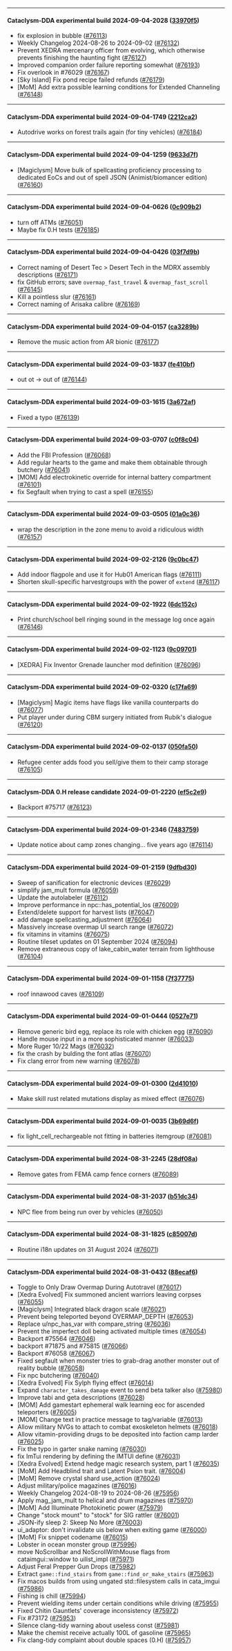 
---

#### Cataclysm-DDA experimental build 2024-09-04-2028 ([33970f5](https://github.com/CleverRaven/Cataclysm-DDA/releases/tag/cdda-experimental-2024-09-04-2028))

* fix explosion in bubble ([#76113](https://github.com/CleverRaven/Cataclysm-DDA/pull/76113))
* Weekly Changelog 2024-08-26 to 2024-09-02 ([#76132](https://github.com/CleverRaven/Cataclysm-DDA/pull/76132))
* Prevent XEDRA mercenary officer from evolving, which otherwise prevents finishing the haunting fight ([#76127](https://github.com/CleverRaven/Cataclysm-DDA/pull/76127))
* Improved companion order failure reporting somewhat ([#76193](https://github.com/CleverRaven/Cataclysm-DDA/pull/76193))
* Fix overlook in #76029 ([#76167](https://github.com/CleverRaven/Cataclysm-DDA/pull/76167))
* [Sky Island] Fix pond recipe failed refunds ([#76179](https://github.com/CleverRaven/Cataclysm-DDA/pull/76179))
* [MoM] Add extra possible learning conditions for Extended Channeling ([#76148](https://github.com/CleverRaven/Cataclysm-DDA/pull/76148))

---

#### Cataclysm-DDA experimental build 2024-09-04-1749 ([2212ca2](https://github.com/CleverRaven/Cataclysm-DDA/releases/tag/cdda-experimental-2024-09-04-1749))

* Autodrive works on forest trails again (for tiny vehicles) ([#76184](https://github.com/CleverRaven/Cataclysm-DDA/pull/76184))

---

#### Cataclysm-DDA experimental build 2024-09-04-1259 ([9633d7f](https://github.com/CleverRaven/Cataclysm-DDA/releases/tag/cdda-experimental-2024-09-04-1259))

* [Magiclysm] Move bulk of spellcasting proficiency processing to dedicated EoCs and out of spell JSON (Animist/biomancer edition) ([#76160](https://github.com/CleverRaven/Cataclysm-DDA/pull/76160))

---

#### Cataclysm-DDA experimental build 2024-09-04-0626 ([0c909b2](https://github.com/CleverRaven/Cataclysm-DDA/releases/tag/cdda-experimental-2024-09-04-0626))

* turn off ATMs ([#76051](https://github.com/CleverRaven/Cataclysm-DDA/pull/76051))
* Maybe fix 0.H tests ([#76185](https://github.com/CleverRaven/Cataclysm-DDA/pull/76185))

---

#### Cataclysm-DDA experimental build 2024-09-04-0426 ([03f7d9b](https://github.com/CleverRaven/Cataclysm-DDA/releases/tag/cdda-experimental-2024-09-04-0426))

* Correct naming of Desert Tec > Desert Tech in the MDRX assembly descriptions ([#76171](https://github.com/CleverRaven/Cataclysm-DDA/pull/76171))
* fix GitHub errors; save `overmap_fast_travel` & `overmap_fast_scroll` ([#76145](https://github.com/CleverRaven/Cataclysm-DDA/pull/76145))
* Kill a pointless slur ([#76161](https://github.com/CleverRaven/Cataclysm-DDA/pull/76161))
* Correct naming of Arisaka calibre ([#76169](https://github.com/CleverRaven/Cataclysm-DDA/pull/76169))

---

#### Cataclysm-DDA experimental build 2024-09-04-0157 ([ca3289b](https://github.com/CleverRaven/Cataclysm-DDA/releases/tag/cdda-experimental-2024-09-04-0157))

* Remove the music action from AR bionic ([#76177](https://github.com/CleverRaven/Cataclysm-DDA/pull/76177))

---

#### Cataclysm-DDA experimental build 2024-09-03-1837 ([fe410bf](https://github.com/CleverRaven/Cataclysm-DDA/releases/tag/cdda-experimental-2024-09-03-1837))

* out ot -> out of ([#76144](https://github.com/CleverRaven/Cataclysm-DDA/pull/76144))

---

#### Cataclysm-DDA experimental build 2024-09-03-1615 ([3a672af](https://github.com/CleverRaven/Cataclysm-DDA/releases/tag/cdda-experimental-2024-09-03-1615))

* Fixed a typo ([#76139](https://github.com/CleverRaven/Cataclysm-DDA/pull/76139))

---

#### Cataclysm-DDA experimental build 2024-09-03-0707 ([c0f8c04](https://github.com/CleverRaven/Cataclysm-DDA/releases/tag/cdda-experimental-2024-09-03-0707))

* Add the FBI Profession ([#76068](https://github.com/CleverRaven/Cataclysm-DDA/pull/76068))
* Add regular hearts to the game and make them obtainable through butchery ([#76041](https://github.com/CleverRaven/Cataclysm-DDA/pull/76041))
* [MOM] Add electrokinetic override for internal battery compartment ([#76101](https://github.com/CleverRaven/Cataclysm-DDA/pull/76101))
* fix Segfault when trying to cast a spell ([#76155](https://github.com/CleverRaven/Cataclysm-DDA/pull/76155))

---

#### Cataclysm-DDA experimental build 2024-09-03-0505 ([01a0c36](https://github.com/CleverRaven/Cataclysm-DDA/releases/tag/cdda-experimental-2024-09-03-0505))

* wrap the description in the zone menu to avoid a ridiculous width ([#76157](https://github.com/CleverRaven/Cataclysm-DDA/pull/76157))

---

#### Cataclysm-DDA experimental build 2024-09-02-2126 ([9c0bc47](https://github.com/CleverRaven/Cataclysm-DDA/releases/tag/cdda-experimental-2024-09-02-2126))

* Add indoor flagpole and use it for Hub01 American flags ([#76111](https://github.com/CleverRaven/Cataclysm-DDA/pull/76111))
* Shorten skull-specific harvestgroups with the power of ``extend`` ([#76117](https://github.com/CleverRaven/Cataclysm-DDA/pull/76117))

---

#### Cataclysm-DDA experimental build 2024-09-02-1922 ([6dc152c](https://github.com/CleverRaven/Cataclysm-DDA/releases/tag/cdda-experimental-2024-09-02-1922))

* Print church/school bell ringing sound in the message log once again ([#76146](https://github.com/CleverRaven/Cataclysm-DDA/pull/76146))

---

#### Cataclysm-DDA experimental build 2024-09-02-1123 ([9c09701](https://github.com/CleverRaven/Cataclysm-DDA/releases/tag/cdda-experimental-2024-09-02-1123))

* [XEDRA] Fix Inventor Grenade launcher mod definition ([#76096](https://github.com/CleverRaven/Cataclysm-DDA/pull/76096))

---

#### Cataclysm-DDA experimental build 2024-09-02-0320 ([c17fa69](https://github.com/CleverRaven/Cataclysm-DDA/releases/tag/cdda-experimental-2024-09-02-0320))

* [Magiclysm] Magic items have flags like vanilla counterparts do ([#76077](https://github.com/CleverRaven/Cataclysm-DDA/pull/76077))
* Put player under during CBM surgery initiated from Rubik's dialogue ([#76120](https://github.com/CleverRaven/Cataclysm-DDA/pull/76120))

---

#### Cataclysm-DDA experimental build 2024-09-02-0137 ([050fa50](https://github.com/CleverRaven/Cataclysm-DDA/releases/tag/cdda-experimental-2024-09-02-0137))

* Refugee center adds food you sell/give them to their camp storage ([#76105](https://github.com/CleverRaven/Cataclysm-DDA/pull/76105))

---

#### Cataclysm-DDA 0.H release candidate 2024-09-01-2220 ([ef5c2e9](https://github.com/CleverRaven/Cataclysm-DDA/releases/tag/cdda-0.H-2024-09-01-2220))

* Backport #75717 ([#76123](https://github.com/CleverRaven/Cataclysm-DDA/pull/76123))

---

#### Cataclysm-DDA experimental build 2024-09-01-2346 ([7483759](https://github.com/CleverRaven/Cataclysm-DDA/releases/tag/cdda-experimental-2024-09-01-2346))

* Update notice about camp zones changing... five years ago ([#76114](https://github.com/CleverRaven/Cataclysm-DDA/pull/76114))

---

#### Cataclysm-DDA experimental build 2024-09-01-2159 ([9dfbd30](https://github.com/CleverRaven/Cataclysm-DDA/releases/tag/cdda-experimental-2024-09-01-2159))

* Sweep of sanification for electronic devices ([#76029](https://github.com/CleverRaven/Cataclysm-DDA/pull/76029))
* simplify jam_mult formula ([#76059](https://github.com/CleverRaven/Cataclysm-DDA/pull/76059))
* Update the autolabeler ([#76112](https://github.com/CleverRaven/Cataclysm-DDA/pull/76112))
* Improve performance in npc::has_potential_los ([#76009](https://github.com/CleverRaven/Cataclysm-DDA/pull/76009))
* Extend/delete support for harvest lists ([#76047](https://github.com/CleverRaven/Cataclysm-DDA/pull/76047))
* add damage spellcasting_adjustment ([#76064](https://github.com/CleverRaven/Cataclysm-DDA/pull/76064))
* Massively increase overmap UI search range ([#76072](https://github.com/CleverRaven/Cataclysm-DDA/pull/76072))
* fix vitamins in vitamins ([#76075](https://github.com/CleverRaven/Cataclysm-DDA/pull/76075))
* Routine tileset updates on 01 September 2024 ([#76094](https://github.com/CleverRaven/Cataclysm-DDA/pull/76094))
* Remove extraneous copy of lake_cabin_water terrain from lighthouse ([#76104](https://github.com/CleverRaven/Cataclysm-DDA/pull/76104))

---

#### Cataclysm-DDA experimental build 2024-09-01-1158 ([7f37775](https://github.com/CleverRaven/Cataclysm-DDA/releases/tag/cdda-experimental-2024-09-01-1158))

* roof innawood caves ([#76109](https://github.com/CleverRaven/Cataclysm-DDA/pull/76109))

---

#### Cataclysm-DDA experimental build 2024-09-01-0444 ([0527e71](https://github.com/CleverRaven/Cataclysm-DDA/releases/tag/cdda-experimental-2024-09-01-0444))

* Remove generic bird egg, replace its role with chicken egg ([#76090](https://github.com/CleverRaven/Cataclysm-DDA/pull/76090))
* Handle mouse input in a more sophisticated manner ([#76033](https://github.com/CleverRaven/Cataclysm-DDA/pull/76033))
* More Ruger 10/22 Mags ([#76032](https://github.com/CleverRaven/Cataclysm-DDA/pull/76032))
* fix the crash by bulding the font atlas ([#76070](https://github.com/CleverRaven/Cataclysm-DDA/pull/76070))
* Fix clang error from new warning ([#76078](https://github.com/CleverRaven/Cataclysm-DDA/pull/76078))

---

#### Cataclysm-DDA experimental build 2024-09-01-0300 ([2d41010](https://github.com/CleverRaven/Cataclysm-DDA/releases/tag/cdda-experimental-2024-09-01-0300))

* Make skill rust related mutations display as mixed effect ([#76076](https://github.com/CleverRaven/Cataclysm-DDA/pull/76076))

---

#### Cataclysm-DDA experimental build 2024-09-01-0035 ([3b69d6f](https://github.com/CleverRaven/Cataclysm-DDA/releases/tag/cdda-experimental-2024-09-01-0035))

* fix light_cell_rechargeable not fitting in batteries itemgroup ([#76081](https://github.com/CleverRaven/Cataclysm-DDA/pull/76081))

---

#### Cataclysm-DDA experimental build 2024-08-31-2245 ([28df08a](https://github.com/CleverRaven/Cataclysm-DDA/releases/tag/cdda-experimental-2024-08-31-2245))

* Remove gates from FEMA camp fence corners ([#76089](https://github.com/CleverRaven/Cataclysm-DDA/pull/76089))

---

#### Cataclysm-DDA experimental build 2024-08-31-2037 ([b51dc34](https://github.com/CleverRaven/Cataclysm-DDA/releases/tag/cdda-experimental-2024-08-31-2037))

* NPC flee from being run over by vehicles ([#76050](https://github.com/CleverRaven/Cataclysm-DDA/pull/76050))

---

#### Cataclysm-DDA experimental build 2024-08-31-1825 ([c85007d](https://github.com/CleverRaven/Cataclysm-DDA/releases/tag/cdda-experimental-2024-08-31-1825))

* Routine i18n updates on 31 August 2024 ([#76071](https://github.com/CleverRaven/Cataclysm-DDA/pull/76071))

---

#### Cataclysm-DDA experimental build 2024-08-31-0432 ([88ecaf6](https://github.com/CleverRaven/Cataclysm-DDA/releases/tag/cdda-experimental-2024-08-31-0432))

* Toggle to Only Draw Overmap During Autotravel ([#76017](https://github.com/CleverRaven/Cataclysm-DDA/pull/76017))
* [Xedra Evolved] Fix summoned ancient warriors leaving corpses ([#76055](https://github.com/CleverRaven/Cataclysm-DDA/pull/76055))
* [Magiclysm] Integrated black dragon scale ([#76021](https://github.com/CleverRaven/Cataclysm-DDA/pull/76021))
* Prevent being teleported beyond OVERMAP_DEPTH ([#76053](https://github.com/CleverRaven/Cataclysm-DDA/pull/76053))
* Replace u/npc_has_var with compare_string ([#76036](https://github.com/CleverRaven/Cataclysm-DDA/pull/76036))
* Prevent the imperfect doll being activated multiple times ([#76054](https://github.com/CleverRaven/Cataclysm-DDA/pull/76054))
* Backport #75564 ([#76046](https://github.com/CleverRaven/Cataclysm-DDA/pull/76046))
* backport #71875 and #75815 ([#76066](https://github.com/CleverRaven/Cataclysm-DDA/pull/76066))
* Backport #76058 ([#76067](https://github.com/CleverRaven/Cataclysm-DDA/pull/76067))
* Fixed segfault when monster tries to grab-drag another monster out of reality bubble ([#76058](https://github.com/CleverRaven/Cataclysm-DDA/pull/76058))
* Fix npc butchering ([#76040](https://github.com/CleverRaven/Cataclysm-DDA/pull/76040))
* [Xedra Evolved] Fix Sylph flying effect ([#76014](https://github.com/CleverRaven/Cataclysm-DDA/pull/76014))
* Expand `character_takes_damage` event to send beta talker also ([#75980](https://github.com/CleverRaven/Cataclysm-DDA/pull/75980))
* Improve tabi and geta descriptions ([#76028](https://github.com/CleverRaven/Cataclysm-DDA/pull/76028))
* [MOM] Add gamestart ephemeral walk learning eoc for ascended teleporters ([#76005](https://github.com/CleverRaven/Cataclysm-DDA/pull/76005))
* [MOM] Change text in practice message to tag/variable ([#76013](https://github.com/CleverRaven/Cataclysm-DDA/pull/76013))
* Allow military NVGs to attach to combat exoskeleton helmets ([#76018](https://github.com/CleverRaven/Cataclysm-DDA/pull/76018))
* Allow vitamin-providing drugs to be deposited into faction camp larder ([#76025](https://github.com/CleverRaven/Cataclysm-DDA/pull/76025))
* Fix the typo in garter snake naming ([#76030](https://github.com/CleverRaven/Cataclysm-DDA/pull/76030))
* fix ImTui rendering by defining the IMTUI define ([#76031](https://github.com/CleverRaven/Cataclysm-DDA/pull/76031))
* [Xedra Evolved] Extend hedge magic research system, part 1 ([#76035](https://github.com/CleverRaven/Cataclysm-DDA/pull/76035))
* [MoM] Add Headblind trait and Latent Psion trait.  ([#76004](https://github.com/CleverRaven/Cataclysm-DDA/pull/76004))
* [MoM] Remove crystal shard use_action ([#76024](https://github.com/CleverRaven/Cataclysm-DDA/pull/76024))
* Adjust military/police magazines ([#76016](https://github.com/CleverRaven/Cataclysm-DDA/pull/76016))
* Weekly Changelog 2024-08-19 to 2024-08-26 ([#75956](https://github.com/CleverRaven/Cataclysm-DDA/pull/75956))
* Apply mag_jam_mult to helical and drum magazines ([#75970](https://github.com/CleverRaven/Cataclysm-DDA/pull/75970))
* [MoM] Add Illuminate Photokinetic power ([#75979](https://github.com/CleverRaven/Cataclysm-DDA/pull/75979))
* Change "stock mount" to "stock" for SIG rattler ([#76001](https://github.com/CleverRaven/Cataclysm-DDA/pull/76001))
* JSON-ify sleep 2: Skeep No More ([#76003](https://github.com/CleverRaven/Cataclysm-DDA/pull/76003))
* ui_adaptor: don't invalidate uis below when exiting game ([#76000](https://github.com/CleverRaven/Cataclysm-DDA/pull/76000))
* [MoM] Fix snippet codename ([#76015](https://github.com/CleverRaven/Cataclysm-DDA/pull/76015))
* Lobster in ocean monster group ([#75996](https://github.com/CleverRaven/Cataclysm-DDA/pull/75996))
* move NoScrollbar and NoScrollWithMouse flags from cataimgui::window to uilist_impl ([#75971](https://github.com/CleverRaven/Cataclysm-DDA/pull/75971))
* Adjust Feral Prepper Gun Drops ([#75982](https://github.com/CleverRaven/Cataclysm-DDA/pull/75982))
* Extract `game::find_stairs` from `game::find_or_make_stairs` ([#75963](https://github.com/CleverRaven/Cataclysm-DDA/pull/75963))
* Fix macos builds from using ungated std::filesystem calls in cata_imgui ([#75986](https://github.com/CleverRaven/Cataclysm-DDA/pull/75986))
* Fishing is chill ([#75994](https://github.com/CleverRaven/Cataclysm-DDA/pull/75994))
* Prevent wielding items under certain conditions while driving ([#75955](https://github.com/CleverRaven/Cataclysm-DDA/pull/75955))
* Fixed Chitin Gauntlets' coverage inconsistency ([#75972](https://github.com/CleverRaven/Cataclysm-DDA/pull/75972))
* Fix #73172 ([#75953](https://github.com/CleverRaven/Cataclysm-DDA/pull/75953))
* Silence clang-tidy warning about useless const ([#75981](https://github.com/CleverRaven/Cataclysm-DDA/pull/75981))
* Make the chemist receive actually 100L of gasoline ([#75965](https://github.com/CleverRaven/Cataclysm-DDA/pull/75965))
* Fix clang-tidy complaint about double spaces (0.H) ([#75957](https://github.com/CleverRaven/Cataclysm-DDA/pull/75957))
